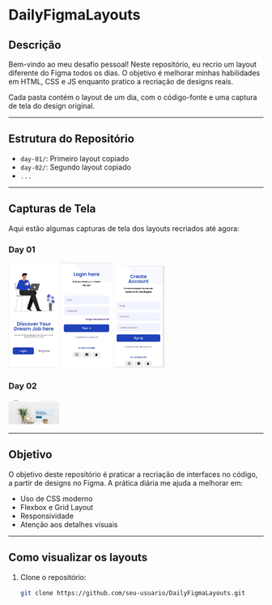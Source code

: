 # DailyFigmaLayouts

## Descrição

Bem-vindo ao meu desafio pessoal! Neste repositório, eu recrio um layout diferente do Figma todos os dias. O objetivo é melhorar minhas habilidades em HTML, CSS e JS enquanto pratico a recriação de designs reais.

Cada pasta contém o layout de um dia, com o código-fonte e uma captura de tela do design original.

---

## Estrutura do Repositório

- `day-01/`: Primeiro layout copiado
- `day-02/`: Segundo layout copiado
- `...`

---

## Capturas de Tela

Aqui estão algumas capturas de tela dos layouts recriados até agora:

### Day 01
<div style={ display: flex; gap: 50px; flex-wrap: wrap; align-items: center }>
   <img src="day-01/prints/index.jpeg" width="100px">
   <img src="day-01/prints/login.jpeg" width="100px">
   <img src="day-01/prints/register.jpeg" width="100px">
</div>


### Day 02
<div style={ display: flex; gap: 50px; flex-wrap: wrap; align-items: center }>
   <img src="day-02/prints/index.jpeg" width="100px"> 
</div>

---

## Objetivo

O objetivo deste repositório é praticar a recriação de interfaces no código, a partir de designs no Figma. A prática diária me ajuda a melhorar em:

- Uso de CSS moderno
- Flexbox e Grid Layout
- Responsividade
- Atenção aos detalhes visuais

---

## Como visualizar os layouts

1. Clone o repositório:
   ```bash
   git clone https://github.com/seu-usuario/DailyFigmaLayouts.git

